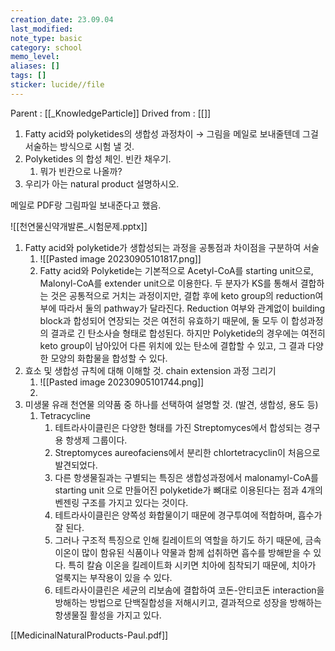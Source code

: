 ```yaml
---
creation_date: 23.09.04
last_modified: 
note_type: basic
category: school
memo_level: 
aliases: []
tags: []
sticker: lucide//file
---
```


Parent : [[_KnowledgeParticle]]
Drived from : [[]]

1. Fatty acid와 polyketides의 생합성 과정차이 → 그림을 메일로 보내줄텐데 그걸 서술하는 방식으로 시험 낼 것.
2. Polyketides 의 합성 체인. 빈칸 채우기. 
	1. 뭐가 빈칸으로 나올까?
3. 우리가 아는 natural product 설명하시오.

메일로 PDF랑 그림파일 보내준다고 했음. 

![[천연물신약개발론_시험문제.pptx]]

1. Fatty acid와 polyketide가 생합성되는 과정을 공통점과 차이점을 구분하여 서술
	1. ![[Pasted image 20230905101817.png]]
	2. Fatty acid와 Polyketide는 기본적으로 Acetyl-CoA를 starting unit으로, Malonyl-CoA를 extender unit으로 이용한다. 두 분자가 KS를 통해서 결합하는 것은 공통적으로 거치는 과정이지만, 결합 후에 keto group의 reduction여부에 따라서 둘의 pathway가 달라진다.
	   Reduction 여부와 관계없이 building block과 합성되어 연장되는 것은 여전히 유효하기 때문에, 둘 모두 이 합성과정의 결과로 긴 탄소사슬 형태로 합성된다.
	   하지만 Polyketide의 경우에는 여전히 keto group이 남아있어 다른 위치에 있는 탄소에 결합할 수 있고, 그 결과 다양한 모양의 화합물을 합성할 수 있다.
2. 효소 및 생합성 규칙에 대해 이해할 것. chain extension 과정 그리기
	1. ![[Pasted image 20230905101744.png]]
	2. 
3. 미생물 유래 천연물 의약품 중 하나를 선택하여 설명할 것.    (발견, 생합성, 용도 등)
	1. Tetracycline 
		1. 테트라사이클린은 다양한 형태를 가진 Streptomyces에서 합성되는 경구용 항생제 그룹이다. 
		2. Streptomyces aureofaciens에서 분리한 chlortetracyclin이 처음으로 발견되었다. 
		3. 다른 항생물질과는 구별되는 특징은 생합성과정에서 malonamyl-CoA를 starting unit 으로 만들어진 polyketide가 뼈대로 이용된다는 점과 4개의 벤젠링 구조를 가지고 있다는 것이다.
		4. 테트라사이클린은 양쪽성 화합물이기 때문에 경구투여에 적합하며, 흡수가 잘 된다.
		5. 그러나 구조적 특징으로 인해 킬레이트의 역할을 하기도 하기 때문에, 금속 이온이 많이 함유된 식품이나 약물과 함께 섭취하면 흡수를 방해받을 수 있다. 특히 칼슘 이온을 킬레이트화 시키면 치아에 침착되기 때문에, 치아가 얼룩지는 부작용이 있을 수 있다.
		6. 테트라사이클린은 세균의 리보솜에 결합하여 코돈-안티코돈 interaction을 방해하는 방법으로 단백질합성을 저해시키고, 결과적으로 성장을 방해하는 항생물질 활성을 가지고 있다.

[[MedicinalNaturalProducts-Paul.pdf]]